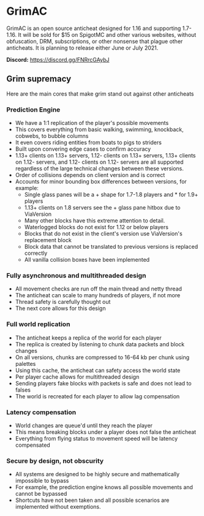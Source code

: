 # GrimAC

GrimAC is an open source anticheat designed for 1.16 and supporting 1.7-1.16. It will be sold for $15 on SpigotMC and
other various websites, without obfuscation, DRM, subscriptions, or other nonsense that plague other anticheats. It is
planning to release either June or July 2021.

**Discord:** https://discord.gg/FNRrcGAybJ

## Grim supremacy

Here are the main cores that make grim stand out against other anticheats

### Prediction Engine

* We have a 1:1 replication of the player's possible movements
* This covers everything from basic walking, swimming, knockback, cobwebs, to bubble columns
* It even covers riding entities from boats to pigs to striders
* Built upon convering edge cases to confirm accuracy
* 1.13+ clients on 1.13+ servers, 1.12- clients on 1.13+ servers, 1.13+ clients on 1.12- servers, and 1.12- clients on
  1.12- servers are all supported regardless of the large technical changes between these versions.
* Order of collisions depends on client version and is correct
* Accounts for minor bounding box differences between versions, for example:
    * Single glass panes will be a + shape for 1.7-1.8 players and * for 1.9+ players
    * 1.13+ clients on 1.8 servers see the + glass pane hitbox due to ViaVersion
    * Many other blocks have this extreme attention to detail.
    * Waterlogged blocks do not exist for 1.12 or below players
    * Blocks that do not exist in the client's version use ViaVersion's replacement block
    * Block data that cannot be translated to previous versions is replaced correctly
    * All vanilla collision boxes have been implemented

### Fully asynchronous and multithreaded design

* All movement checks are run off the main thread and netty thread
* The anticheat can scale to many hundreds of players, if not more
* Thread safety is carefully thought out
* The next core allows for this design

### Full world replication

* The anticheat keeps a replica of the world for each player
* The replica is created by listening to chunk data packets and block changes
* On all versions, chunks are compressed to 16-64 kb per chunk using palettes
* Using this cache, the anticheat can safety access the world state
* Per player cache allows for multithreaded design
* Sending players fake blocks with packets is safe and does not lead to falses
* The world is recreated for each player to allow lag compensation

### Latency compensation

* World changes are queue'd until they reach the player
* This means breaking blocks under a player does not false the anticheat
* Everything from flying status to movement speed will be latency compensated

### Secure by design, not obscurity

* All systems are designed to be highly secure and mathematically impossible to bypass
* For example, the prediction engine knows all possible movements and cannot be bypassed
* Shortcuts have not been taken and all possible scenarios are implemented without exemptions.